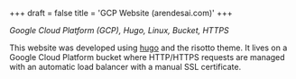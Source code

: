 +++
draft = false
title = 'GCP Website (arendesai.com)'
+++

<link rel="stylesheet" href="../style.css">

*Google Cloud Platform (GCP), Hugo, Linux, Bucket, HTTPS*

This website was developed using <a href="https://gohugo.io">hugo</a> and the risotto theme. It lives on a Google Cloud Platform bucket where HTTP/HTTPS requests are managed with an automatic load balancer with a manual SSL certificate. 